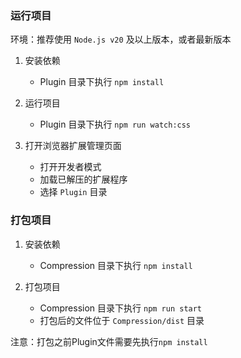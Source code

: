 ### 运行项目

环境：推荐使用 `Node.js v20` 及以上版本，或者最新版本

1. 安装依赖

    - Plugin 目录下执行 `npm install`

2. 运行项目

    - Plugin 目录下执行 `npm run watch:css`

3. 打开浏览器扩展管理页面

    - 打开开发者模式
    - 加载已解压的扩展程序
    - 选择 `Plugin` 目录

### 打包项目

1. 安装依赖
    - Compression 目录下执行 `npm install`

2. 打包项目
    - Compression 目录下执行 `npm run start`
    - 打包后的文件位于 `Compression/dist` 目录

注意：打包之前Plugin文件需要先执行`npm install`